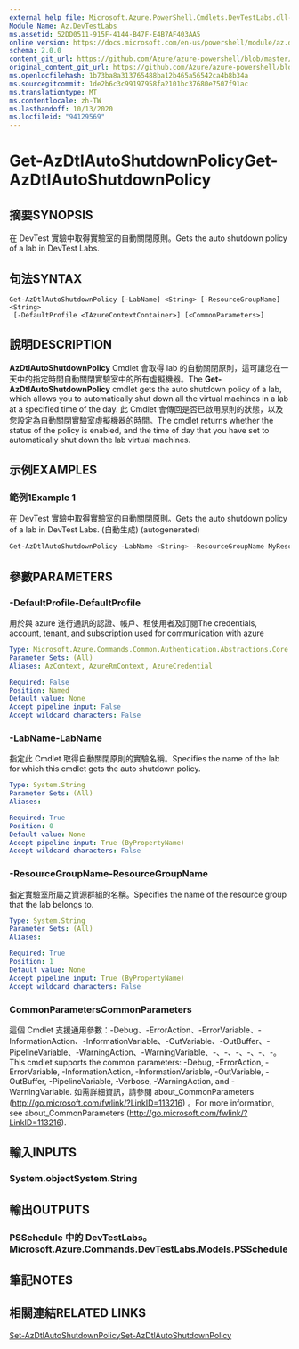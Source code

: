 ```yaml
---
external help file: Microsoft.Azure.PowerShell.Cmdlets.DevTestLabs.dll-Help.xml
Module Name: Az.DevTestLabs
ms.assetid: 52DD0511-915F-4144-B47F-E4B7AF403AA5
online version: https://docs.microsoft.com/en-us/powershell/module/az.devtestlabs/get-azdtlautoshutdownpolicy
schema: 2.0.0
content_git_url: https://github.com/Azure/azure-powershell/blob/master/src/DevTestLabs/DevTestLabs/help/Get-AzDtlAutoShutdownPolicy.md
original_content_git_url: https://github.com/Azure/azure-powershell/blob/master/src/DevTestLabs/DevTestLabs/help/Get-AzDtlAutoShutdownPolicy.md
ms.openlocfilehash: 1b73ba8a313765488ba12b465a56542ca4b8b34a
ms.sourcegitcommit: 1de2b6c3c99197958fa2101bc37680e7507f91ac
ms.translationtype: MT
ms.contentlocale: zh-TW
ms.lasthandoff: 10/13/2020
ms.locfileid: "94129569"
---
```

# <span data-ttu-id="62d54-101">Get-AzDtlAutoShutdownPolicy</span><span class="sxs-lookup"><span data-stu-id="62d54-101">Get-AzDtlAutoShutdownPolicy</span></span>

## <span data-ttu-id="62d54-102">摘要</span><span class="sxs-lookup"><span data-stu-id="62d54-102">SYNOPSIS</span></span>
<span data-ttu-id="62d54-103">在 DevTest 實驗中取得實驗室的自動關閉原則。</span><span class="sxs-lookup"><span data-stu-id="62d54-103">Gets the auto shutdown policy of a lab in DevTest Labs.</span></span>

## <span data-ttu-id="62d54-104">句法</span><span class="sxs-lookup"><span data-stu-id="62d54-104">SYNTAX</span></span>

```
Get-AzDtlAutoShutdownPolicy [-LabName] <String> [-ResourceGroupName] <String>
 [-DefaultProfile <IAzureContextContainer>] [<CommonParameters>]
```

## <span data-ttu-id="62d54-105">說明</span><span class="sxs-lookup"><span data-stu-id="62d54-105">DESCRIPTION</span></span>
<span data-ttu-id="62d54-106">**AzDtlAutoShutdownPolicy** Cmdlet 會取得 lab 的自動關閉原則，這可讓您在一天中的指定時間自動關閉實驗室中的所有虛擬機器。</span><span class="sxs-lookup"><span data-stu-id="62d54-106">The **Get-AzDtlAutoShutdownPolicy** cmdlet gets the auto shutdown policy of a lab, which allows you to automatically shut down all the virtual machines in a lab at a specified time of the day.</span></span>
<span data-ttu-id="62d54-107">此 Cmdlet 會傳回是否已啟用原則的狀態，以及您設定為自動關閉實驗室虛擬機器的時間。</span><span class="sxs-lookup"><span data-stu-id="62d54-107">The cmdlet returns whether the status of the policy is enabled, and the time of day that you have set to automatically shut down the lab virtual machines.</span></span>

## <span data-ttu-id="62d54-108">示例</span><span class="sxs-lookup"><span data-stu-id="62d54-108">EXAMPLES</span></span>

### <span data-ttu-id="62d54-109">範例1</span><span class="sxs-lookup"><span data-stu-id="62d54-109">Example 1</span></span>

<span data-ttu-id="62d54-110">在 DevTest 實驗中取得實驗室的自動關閉原則。</span><span class="sxs-lookup"><span data-stu-id="62d54-110">Gets the auto shutdown policy of a lab in DevTest Labs.</span></span> <span data-ttu-id="62d54-111"> (自動生成) </span><span class="sxs-lookup"><span data-stu-id="62d54-111">(autogenerated)</span></span>

```powershell <!-- Aladdin Generated Example --> 
Get-AzDtlAutoShutdownPolicy -LabName <String> -ResourceGroupName MyResourceGroup
```

## <span data-ttu-id="62d54-112">參數</span><span class="sxs-lookup"><span data-stu-id="62d54-112">PARAMETERS</span></span>

### <span data-ttu-id="62d54-113">-DefaultProfile</span><span class="sxs-lookup"><span data-stu-id="62d54-113">-DefaultProfile</span></span>
<span data-ttu-id="62d54-114">用於與 azure 進行通訊的認證、帳戶、租使用者及訂閱</span><span class="sxs-lookup"><span data-stu-id="62d54-114">The credentials, account, tenant, and subscription used for communication with azure</span></span>

```yaml
Type: Microsoft.Azure.Commands.Common.Authentication.Abstractions.Core.IAzureContextContainer
Parameter Sets: (All)
Aliases: AzContext, AzureRmContext, AzureCredential

Required: False
Position: Named
Default value: None
Accept pipeline input: False
Accept wildcard characters: False
```

### <span data-ttu-id="62d54-115">-LabName</span><span class="sxs-lookup"><span data-stu-id="62d54-115">-LabName</span></span>
<span data-ttu-id="62d54-116">指定此 Cmdlet 取得自動關閉原則的實驗名稱。</span><span class="sxs-lookup"><span data-stu-id="62d54-116">Specifies the name of the lab for which this cmdlet gets the auto shutdown policy.</span></span>

```yaml
Type: System.String
Parameter Sets: (All)
Aliases:

Required: True
Position: 0
Default value: None
Accept pipeline input: True (ByPropertyName)
Accept wildcard characters: False
```

### <span data-ttu-id="62d54-117">-ResourceGroupName</span><span class="sxs-lookup"><span data-stu-id="62d54-117">-ResourceGroupName</span></span>
<span data-ttu-id="62d54-118">指定實驗室所屬之資源群組的名稱。</span><span class="sxs-lookup"><span data-stu-id="62d54-118">Specifies the name of the resource group that the lab belongs to.</span></span>

```yaml
Type: System.String
Parameter Sets: (All)
Aliases:

Required: True
Position: 1
Default value: None
Accept pipeline input: True (ByPropertyName)
Accept wildcard characters: False
```

### <span data-ttu-id="62d54-119">CommonParameters</span><span class="sxs-lookup"><span data-stu-id="62d54-119">CommonParameters</span></span>
<span data-ttu-id="62d54-120">這個 Cmdlet 支援通用參數：-Debug、-ErrorAction、-ErrorVariable、-InformationAction、-InformationVariable、-OutVariable、-OutBuffer、-PipelineVariable、-WarningAction、-WarningVariable、-、-、-、-、-、-。</span><span class="sxs-lookup"><span data-stu-id="62d54-120">This cmdlet supports the common parameters: -Debug, -ErrorAction, -ErrorVariable, -InformationAction, -InformationVariable, -OutVariable, -OutBuffer, -PipelineVariable, -Verbose, -WarningAction, and -WarningVariable.</span></span> <span data-ttu-id="62d54-121">如需詳細資訊，請參閱 about_CommonParameters (http://go.microsoft.com/fwlink/?LinkID=113216) 。</span><span class="sxs-lookup"><span data-stu-id="62d54-121">For more information, see about_CommonParameters (http://go.microsoft.com/fwlink/?LinkID=113216).</span></span>

## <span data-ttu-id="62d54-122">輸入</span><span class="sxs-lookup"><span data-stu-id="62d54-122">INPUTS</span></span>

### <span data-ttu-id="62d54-123">System.object</span><span class="sxs-lookup"><span data-stu-id="62d54-123">System.String</span></span>

## <span data-ttu-id="62d54-124">輸出</span><span class="sxs-lookup"><span data-stu-id="62d54-124">OUTPUTS</span></span>

### <span data-ttu-id="62d54-125">PSSchedule 中的 DevTestLabs。</span><span class="sxs-lookup"><span data-stu-id="62d54-125">Microsoft.Azure.Commands.DevTestLabs.Models.PSSchedule</span></span>

## <span data-ttu-id="62d54-126">筆記</span><span class="sxs-lookup"><span data-stu-id="62d54-126">NOTES</span></span>

## <span data-ttu-id="62d54-127">相關連結</span><span class="sxs-lookup"><span data-stu-id="62d54-127">RELATED LINKS</span></span>

[<span data-ttu-id="62d54-128">Set-AzDtlAutoShutdownPolicy</span><span class="sxs-lookup"><span data-stu-id="62d54-128">Set-AzDtlAutoShutdownPolicy</span></span>](./Set-AzDtlAutoShutdownPolicy.md)


